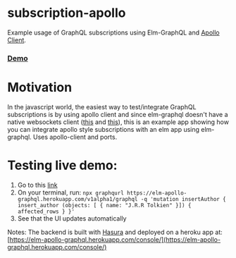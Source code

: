 # subscription-apollo

Example usage of GraphQL subscriptions using Elm-GraphQL and [Apollo Client](https://github.com/apollographql/apollo-client).

### [Demo](https://elm-apollo-subscriptions.now.sh/) 

# Motivation

  In the javascript world, the easiest way to test/integrate GraphQL subscriptions is by using apollo client and since elm-graphql doesn't have a native websockets client ([this](https://github.com/dillonkearns/elm-graphql/issues/70#issue-354938870) and [this](https://github.com/dillonkearns/elm-graphql/issues/43)), this is an example app showing how you can integrate apollo style subscriptions with an elm app using elm-graphql. Uses apollo-client and ports.

# Testing live demo:
1. Go to this [link](https://elm-apollo-subscriptions.now.sh/)
2. On your terminal, run: `npx graphqurl https://elm-apollo-graphql.herokuapp.com/v1alpha1/graphql -q 'mutation insertAuthor { insert_author (objects: [ { name: "J.R.R Tolkien" }]) { affected_rows } }'`
3. See that the UI updates automatically

Notes: The backend is built with [Hasura](https://github.com/hasura/graphql-engine) and deployed on a heroku app at: [https://elm-apollo-graphql.herokuapp.com/console/](https://elm-apollo-graphql.herokuapp.com/console/)
